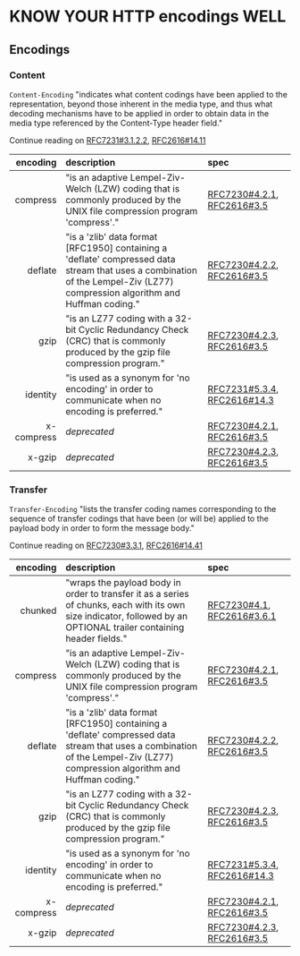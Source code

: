 # KNOW YOUR HTTP encodings WELL

## Encodings

### Content

`Content-Encoding` "indicates what content codings have been applied to the representation, beyond those inherent in the media type, and thus what decoding mechanisms have to be applied in order to obtain data in the media type referenced by the Content-Type header field."

Continue reading on [RFC7231#3.1.2.2](http://tools.ietf.org/html/rfc7231#section-3.1.2.2),  [RFC2616#14.11](http://tools.ietf.org/html/rfc2616#section-14.11)

encoding | description | spec
-------: | :---------- | :---
compress | "is an adaptive Lempel-Ziv-Welch (LZW) coding that is commonly produced by the UNIX file compression program 'compress'." | [RFC7230#4.2.1](http://tools.ietf.org/html/rfc7230#section-4.2.1), [RFC2616#3.5](http://tools.ietf.org/html/rfc2616#section-3.5)
deflate | "is a 'zlib' data format [RFC1950] containing a 'deflate' compressed data stream that uses a combination of the Lempel-Ziv (LZ77) compression algorithm and Huffman coding." | [RFC7230#4.2.2](http://tools.ietf.org/html/rfc7230#section-4.2.2), [RFC2616#3.5](http://tools.ietf.org/html/rfc2616#section-3.5)
gzip | "is an LZ77 coding with a 32-bit Cyclic Redundancy Check (CRC) that is commonly produced by the gzip file compression program." | [RFC7230#4.2.3](http://tools.ietf.org/html/rfc7230#section-4.2.3), [RFC2616#3.5](http://tools.ietf.org/html/rfc2616#section-3.5)
identity | "is used as a synonym for 'no encoding' in order to communicate when no encoding is preferred." | [RFC7231#5.3.4](http://tools.ietf.org/html/rfc7231#section-5.3.4), [RFC2616#14.3](http://tools.ietf.org/html/rfc2616#section-14.3)
x-compress | *deprecated* | [RFC7230#4.2.1](http://tools.ietf.org/html/rfc7230#section-4.2.1), [RFC2616#3.5](http://tools.ietf.org/html/rfc2616#section-3.5)
x-gzip | *deprecated* | [RFC7230#4.2.3](http://tools.ietf.org/html/rfc7230#section-4.2.3), [RFC2616#3.5](http://tools.ietf.org/html/rfc2616#section-3.5)

### Transfer

`Transfer-Encoding` "lists the transfer coding names corresponding to the sequence of transfer codings that have been (or will be) applied to the payload body in order to form the message body."

Continue reading on [RFC7230#3.3.1](http://tools.ietf.org/html/rfc7230#section-3.3.1), [RFC2616#14.41](http://tools.ietf.org/html/rfc2616#section-14.41)

encoding | description | spec
-------: | :---------- | :---
chunked | "wraps the payload body in order to transfer it as a series of chunks, each with its own size indicator, followed by an OPTIONAL trailer containing header fields." | [RFC7230#4.1](http://tools.ietf.org/html/rfc7230#section-4.1), [RFC2616#3.6.1](http://tools.ietf.org/html/rfc2616#section-3.6.1)
compress | "is an adaptive Lempel-Ziv-Welch (LZW) coding that is commonly produced by the UNIX file compression program 'compress'." | [RFC7230#4.2.1](http://tools.ietf.org/html/rfc7230#section-4.2.1), [RFC2616#3.5](http://tools.ietf.org/html/rfc2616#section-3.5)
deflate | "is a 'zlib' data format [RFC1950] containing a 'deflate' compressed data stream that uses a combination of the Lempel-Ziv (LZ77) compression algorithm and Huffman coding." | [RFC7230#4.2.2](http://tools.ietf.org/html/rfc7230#section-4.2.2), [RFC2616#3.5](http://tools.ietf.org/html/rfc2616#section-3.5)
gzip | "is an LZ77 coding with a 32-bit Cyclic Redundancy Check (CRC) that is commonly produced by the gzip file compression program." | [RFC7230#4.2.3](http://tools.ietf.org/html/rfc7230#section-4.2.3), [RFC2616#3.5](http://tools.ietf.org/html/rfc2616#section-3.5)
identity | "is used as a synonym for 'no encoding' in order to communicate when no encoding is preferred." | [RFC7231#5.3.4](http://tools.ietf.org/html/rfc7231#section-5.3.4), [RFC2616#14.3](http://tools.ietf.org/html/rfc2616#section-14.3)
x-compress | *deprecated* | [RFC7230#4.2.1](http://tools.ietf.org/html/rfc7230#section-4.2.1), [RFC2616#3.5](http://tools.ietf.org/html/rfc2616#section-3.5)
x-gzip | *deprecated* | [RFC7230#4.2.3](http://tools.ietf.org/html/rfc7230#section-4.2.3), [RFC2616#3.5](http://tools.ietf.org/html/rfc2616#section-3.5)
